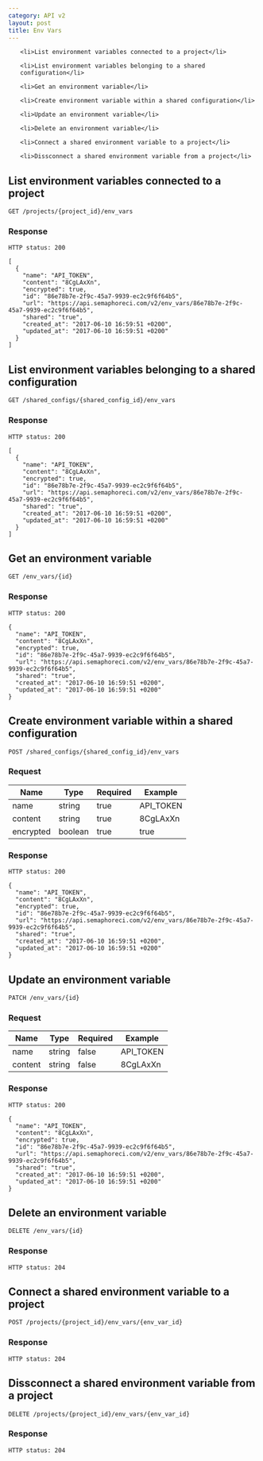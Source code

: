 ```yaml
---
category: API v2
layout: post
title: Env Vars
---
```


<ol type="i">
  
    <li>List environment variables connected to a project</li>
  
    <li>List environment variables belonging to a shared configuration</li>
  
    <li>Get an environment variable</li>
  
    <li>Create environment variable within a shared configuration</li>
  
    <li>Update an environment variable</li>
  
    <li>Delete an environment variable</li>
  
    <li>Connect a shared environment variable to a project</li>
  
    <li>Dissconnect a shared environment variable from a project</li>
  
</ol>


## List environment variables connected to a project

```
GET /projects/{project_id}/env_vars
```



### Response


```
HTTP status: 200

[
  {
    "name": "API_TOKEN",
    "content": "8CgLAxXn",
    "encrypted": true,
    "id": "86e78b7e-2f9c-45a7-9939-ec2c9f6f64b5",
    "url": "https://api.semaphoreci.com/v2/env_vars/86e78b7e-2f9c-45a7-9939-ec2c9f6f64b5",
    "shared": "true",
    "created_at": "2017-06-10 16:59:51 +0200",
    "updated_at": "2017-06-10 16:59:51 +0200"
  }
]
```



## List environment variables belonging to a shared configuration

```
GET /shared_configs/{shared_config_id}/env_vars
```



### Response


```
HTTP status: 200

[
  {
    "name": "API_TOKEN",
    "content": "8CgLAxXn",
    "encrypted": true,
    "id": "86e78b7e-2f9c-45a7-9939-ec2c9f6f64b5",
    "url": "https://api.semaphoreci.com/v2/env_vars/86e78b7e-2f9c-45a7-9939-ec2c9f6f64b5",
    "shared": "true",
    "created_at": "2017-06-10 16:59:51 +0200",
    "updated_at": "2017-06-10 16:59:51 +0200"
  }
]
```



## Get an environment variable

```
GET /env_vars/{id}
```



### Response


```
HTTP status: 200

{
  "name": "API_TOKEN",
  "content": "8CgLAxXn",
  "encrypted": true,
  "id": "86e78b7e-2f9c-45a7-9939-ec2c9f6f64b5",
  "url": "https://api.semaphoreci.com/v2/env_vars/86e78b7e-2f9c-45a7-9939-ec2c9f6f64b5",
  "shared": "true",
  "created_at": "2017-06-10 16:59:51 +0200",
  "updated_at": "2017-06-10 16:59:51 +0200"
}
```



## Create environment variable within a shared configuration

```
POST /shared_configs/{shared_config_id}/env_vars
```


### Request


| Name | Type | Required | Example |
| ---- | ---- | -------- | ------- |
| name | string | true | API_TOKEN |
| content | string | true | 8CgLAxXn |
| encrypted | boolean | true | true |



### Response


```
HTTP status: 200

{
  "name": "API_TOKEN",
  "content": "8CgLAxXn",
  "encrypted": true,
  "id": "86e78b7e-2f9c-45a7-9939-ec2c9f6f64b5",
  "url": "https://api.semaphoreci.com/v2/env_vars/86e78b7e-2f9c-45a7-9939-ec2c9f6f64b5",
  "shared": "true",
  "created_at": "2017-06-10 16:59:51 +0200",
  "updated_at": "2017-06-10 16:59:51 +0200"
}
```



## Update an environment variable

```
PATCH /env_vars/{id}
```


### Request


| Name | Type | Required | Example |
| ---- | ---- | -------- | ------- |
| name | string | false | API_TOKEN |
| content | string | false | 8CgLAxXn |



### Response


```
HTTP status: 200

{
  "name": "API_TOKEN",
  "content": "8CgLAxXn",
  "encrypted": true,
  "id": "86e78b7e-2f9c-45a7-9939-ec2c9f6f64b5",
  "url": "https://api.semaphoreci.com/v2/env_vars/86e78b7e-2f9c-45a7-9939-ec2c9f6f64b5",
  "shared": "true",
  "created_at": "2017-06-10 16:59:51 +0200",
  "updated_at": "2017-06-10 16:59:51 +0200"
}
```



## Delete an environment variable

```
DELETE /env_vars/{id}
```



### Response


```
HTTP status: 204
```



## Connect a shared environment variable to a project

```
POST /projects/{project_id}/env_vars/{env_var_id}
```



### Response


```
HTTP status: 204
```



## Dissconnect a shared environment variable from a project

```
DELETE /projects/{project_id}/env_vars/{env_var_id}
```



### Response


```
HTTP status: 204
```



